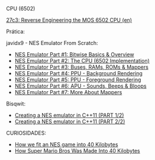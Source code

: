 CPU (6502)

<a href="https://www.youtube.com/watch?v=fWqBmmPQP40">27c3: Reverse Engineering the MOS 6502 CPU (en)</a>



Prática:

javidx9 - NES Emulator From Scratch:
<ul>
    <li><a href="https://www.youtube.com/watch?v=F8kx56OZQhg">NES Emulator Part #1: Bitwise Basics & Overview</a></li>
    <li><a href="https://www.youtube.com/watch?v=8XmxKPJDGU0">NES Emulator Part #2: The CPU (6502 Implementation)</a></li>
    <li><a href="https://www.youtube.com/watch?v=xdzOvpYPmGE">NES Emulator Part #3: Buses, RAMs, ROMs & Mappers</a></li>
    <li><a href="https://www.youtube.com/watch?v=-THeUXqR3zY">NES Emulator Part #4: PPU - Background Rendering</a></li>
    <li><a href="https://www.youtube.com/watch?v=cksywUTZxlY">NES Emulator Part #5: PPU - Foreground Rendering</a></li>
    <li><a href="https://www.youtube.com/watch?v=72dI7dB3ZvQ">NES Emulator Part #6: APU - Sounds, Beeps & Bloops</a></li>
    <li><a href="https://www.youtube.com/watch?v=AAcEk5pWXPY">NES Emulator Part #7: More About Mappers</a></li>
</ul>

Bisqwit:
<ul>
    <li><a href="https://www.youtube.com/watch?v=y71lli8MS8s">Creating a NES emulator in C++11 (PART 1/2)</a></li>
    <li><a href="https://www.youtube.com/watch?v=XZWw745wPXY">Creating a NES emulator in C++11 (PART 2/2)</a></li>
</ul>



CURIOSIDADES:
<ul>
    <li><a href="https://www.youtube.com/watch?v=ZWQ0591PAxM">How we fit an NES game into 40 Kilobytes</a></li>
    <li><a href="https://www.youtube.com/watch?v=vH-D6GdkyCw">How Super Mario Bros Was Made Into 40 Kilobytes</a></li>
</ul>

